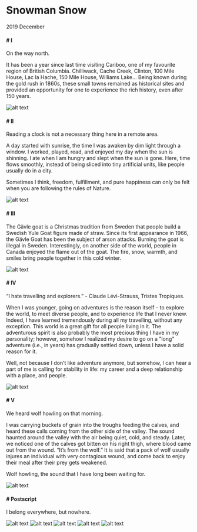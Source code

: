 # Snowman Snow

2019 December


#### # I
On the way north. 

It has been a year since last time visiting Cariboo, one of my favourite region of British Columbia. Chilliwack, Cache Creek, Clinton, 100 Mile House, Lac la Hache, 150 Mile House, Williams Lake… Being known during the gold rush in 1860s, these small towns remained as historical sites and provided an opportunity for one to experience the rich history, even after 150 years.

![alt text](IMG_7377_1.jpg "")

#### # II
Reading a clock is not a necessary thing here in a remote area.

A day started with sunrise, the time I was awaken by dim light through a window. I worked, played, read, and enjoyed my day when the sun is shinning. I ate when I am hungry and slept when the sun is gone. Here, time flows smoothly, instead of being sliced into tiny artificial units, like people usually do in a city.

Sometimes I think, freedom, fulfillment, and pure happiness can only be felt when you are following the rules of Nature.

![alt text](IMG_7412_1.jpg "")

#### # III
The Gävle goat is a Christmas tradition from Sweden that people build a Swedish Yule Goat figure made of straw. Since its first appearance in 1966, the Gävle Goat has been the subject of arson attacks. Burning the goat is illegal in Sweden. Interestingly, on another side of the world, people in Canada enjoyed the flame out of the goat. The fire, snow, warmth, and smiles bring people together in this cold winter.

![alt text](IMG_7680_1.jpg "")

#### # IV
“I hate travelling and explorers.” - Claude Lévi-Strauss, Tristes Tropiques.

When I was younger, going on adventures is the reason itself – to explore the world, to meet diverse people, and to experience life that I never knew. Indeed, I have learned tremendously during all my travelling, without any exception. This world is a great gift for all people living in it. The adventurous spirit is also probably the most precious thing I have in my personality; however, somehow I realized my desire to go on a "long" adventure (i.e., in years) has gradually settled down, unless I have a solid reason for it. 

Well, not because I don’t like adventure anymore, but somehow, I can hear a part of me is calling for stability in life: my career and a deep relationship with a place, and people.

![alt text](IMG_7853_2.jpg "")

#### # V
We heard wolf howling on that morning.

I was carrying buckets of grain into the troughs feeding the calves, and heard these calls coming from the other side of the valley. The sound haunted around the valley with the air being quiet, cold, and steady. Later, we noticed one of the calves got bitten on his right thigh, where blood came out from the wound. “It’s from the wolf.” It is said that a pack of wolf usually injures an individual with very contagious wound, and come back to enjoy their meal after their prey gets weakened.

Wolf howling, the sound that I have long been waiting for.

![alt text](IMG_7976_1.jpg "")

#### # Postscript

I belong everywhere, but nowhere.

![alt text](IMG_8042_1.jpg "")
![alt text](IMG_8504_1.jpg "")
![alt text](IMG_8572_1.jpg "")
![alt text](IMG_8592_1.jpg "")
![alt text](IMG_8675_1.jpg "")

